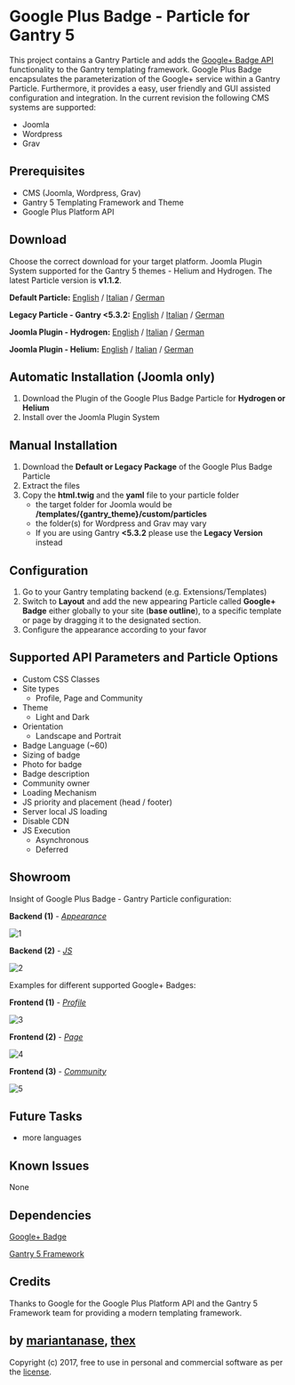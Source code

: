 # Google Plus Badge - Particle for Gantry 5
This project contains a Gantry Particle and adds the [Google+ Badge API](https://developers.google.com/+/web/badge/) functionality to the Gantry templating framework. Google Plus Badge encapsulates the parameterization of the Google+ service within a Gantry Particle. Furthermore, it provides a easy, user friendly and GUI assisted configuration and integration. In the current revision the following CMS systems are supported:
* Joomla
* Wordpress
* Grav

## Prerequisites
* CMS (Joomla, Wordpress, Grav)
* Gantry 5 Templating Framework and Theme
* Google Plus Platform API

## Download
Choose the correct download for your target platform. Joomla Plugin System supported for the Gantry 5 themes - Helium and Hydrogen. The latest Particle version is **v1.1.2**.

**Default Particle:**
[English](https://github.com/thexmanxyz/Google-Plus-Badge-Gantry/releases/download/v1.1.2/gpb.particle.only.EN.v1.1.2.zip) / [Italian](https://github.com/thexmanxyz/Google-Plus-Badge-Gantry/releases/download/v1.1.2/gpb.particle.only.IT.v1.1.2.zip) / [German](https://github.com/thexmanxyz/Google-Plus-Badge-Gantry/releases/download/v1.1.2/gpb.particle.only.DE.v1.1.2.zip)

**Legacy Particle - Gantry <5.3.2:**
[English](https://github.com/thexmanxyz/Google-Plus-Badge-Gantry/releases/download/v1.1.2/gpb.particle.only.legacy.EN.v1.1.2.zip) / [Italian](https://github.com/thexmanxyz/Google-Plus-Badge-Gantry/releases/download/v1.1.2/gpb.particle.only.legacy.IT.v1.1.2.zip) / [German](https://github.com/thexmanxyz/Google-Plus-Badge-Gantry/releases/download/v1.1.2/gpb.particle.only.legacy.DE.v1.1.2.zip)

**Joomla Plugin - Hydrogen:**
[English](https://github.com/thexmanxyz/Google-Plus-Badge-Gantry/releases/download/v1.1.2/gpb.j3.hydrogen.EN.v1.1.2.zip) / [Italian](https://github.com/thexmanxyz/Google-Plus-Badge-Gantry/releases/download/v1.1.2/gpb.j3.hydrogen.IT.v1.1.2.zip) / [German](https://github.com/thexmanxyz/Google-Plus-Badge-Gantry/releases/download/v1.1.2/gpb.j3.hydrogen.DE.v1.1.2.zip)

**Joomla Plugin - Helium:**
[English](https://github.com/thexmanxyz/Google-Plus-Badge-Gantry/releases/download/v1.1.2/gpb.j3.helium.EN.v1.1.2.zip) / [Italian](https://github.com/thexmanxyz/Google-Plus-Badge-Gantry/releases/download/v1.1.2/gpb.j3.helium.IT.v1.1.2.zip) / [German](https://github.com/thexmanxyz/Google-Plus-Badge-Gantry/releases/download/v1.1.2/gpb.j3.helium.DE.v1.1.2.zip)

## Automatic Installation (Joomla only)
1. Download the Plugin of the Google Plus Badge Particle for **Hydrogen or Helium**
2. Install over the Joomla Plugin System

## Manual Installation
1. Download the **Default or Legacy Package** of the Google Plus Badge Particle
2. Extract the files
3. Copy the **html.twig** and the **yaml** file to your particle folder 
   * the target folder for Joomla would be **/templates/{gantry_theme}/custom/particles**
   * the folder(s) for Wordpress and Grav may vary
   * If you are using Gantry **<5.3.2** please use the **Legacy Version** instead
   
## Configuration
 1. Go to your Gantry templating backend (e.g. Extensions/Templates)
 2. Switch to **Layout** and add the new appearing Particle called **Google+ Badge** either globally to your site (**base outline**), to a specific template or page by dragging it to the designated section.
 3. Configure the appearance according to your favor
 
## Supported API Parameters and Particle Options
* Custom CSS Classes
* Site types
  * Profile, Page and Community
* Theme
  * Light and Dark
* Orientation
  * Landscape and Portrait
* Badge Language (~60)
* Sizing of badge
* Photo for badge
* Badge description
* Community owner
* Loading Mechanism
* JS priority and placement (head / footer)
* Server local JS loading
* Disable CDN
* JS Execution
  * Asynchronous
  * Deferred

## Showroom
Insight of Google Plus Badge - Gantry Particle configuration:

**Backend (1)** - *[Appearance](/screenshots/backend_appearance.png)*

![1](/screenshots/backend_appearance.png)

**Backend (2)** - *[JS](/screenshots/backend_js.png)*

![2](/screenshots/backend_js.png)

Examples for different supported Google+ Badges:

**Frontend (1)** - *[Profile](/screenshots/frontend_profile.png)*

![3](/screenshots/frontend_profile.png)

**Frontend (2)** - *[Page](/screenshots/frontend_page.png)*

![4](/screenshots/frontend_page.png)

**Frontend (3)** - *[Community](/screenshots/frontend_community.png)*

![5](/screenshots/frontend_community.png)

## Future Tasks
* more languages

## Known Issues
None

## Dependencies
[Google+ Badge](https://developers.google.com/+/web/badge/)

[Gantry 5 Framework](http://gantry.org/)

## Credits
Thanks to Google for the Google Plus Platform API and the Gantry 5 Framework team for providing a modern templating framework.

## by [mariantanase](https://github.com/mariantanase), [thex](https://github.com/thexmanxyz)
Copyright (c) 2017, free to use in personal and commercial software as per the [license](/LICENSE.md).
